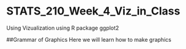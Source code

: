 # STATS_210_Week_4_Viz_in_Class
Using Vizualization using R package ggplot2


##Grammar of Graphics
Here we will learn how to make graphics
